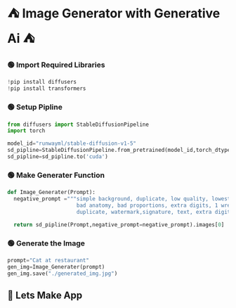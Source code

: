 # ⛺ Image Generator with Generative Ai ⛺

### 🟢 Import Required Libraries
``` python 
!pip install diffusers
!pip install transformers
```

### 🟢 Setup Pipline
``` python
from diffusers import StableDiffusionPipeline
import torch

model_id="runwayml/stable-diffusion-v1-5"
sd_pipline=StableDiffusionPipeline.from_pretrained(model_id,torch_dtype=torch.float16)
sd_pipline=sd_pipline.to('cuda')
```

### 🟢 Make Generater Function
``` python
def Image_Generater(Prompt):
  negative_prompt ="""simple background, duplicate, low quality, lowest quality,
                      bad anatomy, bad proportions, extra digits, 1 wres, username, artist name, error,
                      duplicate, watermark,signature, text, extra digit, fewer digits, worst quality, jpeg artifacts, blurry"""

  return sd_pipline(Prompt,negative_prompt=negative_prompt).images[0]
```

### 🟢 Generate the Image
``` python 
prompt="Cat at restaurant"
gen_img=Image_Generater(prompt)
gen_img.save("./generated_img.jpg")
```

## 📱 Lets Make App
